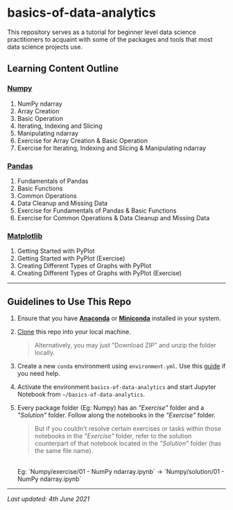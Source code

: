 # basics-of-data-analytics

This repository serves as a tutorial for beginner level data science practitioners to acquaint with some of the packages and tools that most data science projects use.<br>

## Learning Content Outline

### [**Numpy**](https://github.com/CertifaiAI/basics-of-data-analytics/tree/main/Numpy/exercise)
1. NumPy ndarray
2. Array Creation
3. Basic Operation
4. Iterating, Indexing and Slicing
5. Manipulating ndarray
6. Exercise for Array Creation & Basic Operation
7. Exercise for Iterating, Indexing and Slicing & Manipulating ndarray

### [**Pandas**](https://github.com/CertifaiAI/basics-of-data-analytics/tree/main/Pandas/Exercise)
1. Fundamentals of Pandas
2. Basic Functions
3. Common Operations
4. Data Cleanup and Missing Data
5. Exercise for Fundamentals of Pandas & Basic Functions
6. Exercise for Common Operations & Data Cleanup and Missing Data

### [**Matplotlib**](https://github.com/CertifaiAI/basics-of-data-analytics/tree/main/Matplotlib/Exercise)
1. Getting Started with PyPlot
2. Getting Started with PyPlot (Exercise)
3. Creating Different Types of Graphs with PyPlot
4. Creating Different Types of Graphs with PyPlot (Exercise)

<hr/>

## Guidelines to Use This Repo

1. Ensure that you have [**Anaconda**](https://docs.anaconda.com/anaconda/install/) or [**Miniconda**](https://docs.conda.io/en/latest/miniconda.html) installed in your system.
2. [Clone](https://docs.github.com/en/github/creating-cloning-and-archiving-repositories/cloning-a-repository-from-github/cloning-a-repository) this repo into your local machine.

    >   Alternatively, you may just "Download ZIP" and unzip the folder locally.

3. Create a new `conda` environment using `environment.yml`. Use this [guide](https://conda.io/projects/conda/en/latest/user-guide/tasks/manage-environments.html#creating-an-environment-from-an-environment-yml-file) if you need help.

4. Activate the environment `basics-of-data-analytics` and start Jupyter Notebook from `~/basics-of-data-analytics`.
5. Every package folder (Eg: Numpy) has an *"Exercise"* folder and a *"Solution"* folder. Follow along the notebooks in the *"Exercise"* folder. 

    >   But if you couldn't resolve certain exercises or tasks within those notebooks in the *"Exercise"* folder, refer to the solution counterpart of that notebook located in the *"Solution"* folder (has the same file name).<br/>
    <br/>
    Eg: `Numpy/exercise/01 - NumPy ndarray.ipynb` -> `Numpy/solution/01 - NumPy ndarray.ipynb`

<hr/>

*Last updated: 4th June 2021*<br>
